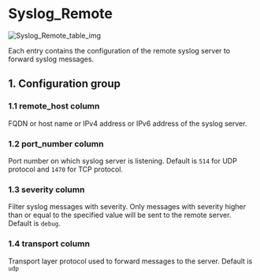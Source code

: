 # Syslog_Remote

![Syslog_Remote_table_img](http://www.plantuml.com/plantuml/img/0V403lz0StHXSdHrRMmAS65ZQs5dPI0YKczlT21KOM9iPNCY87iAOsnXStCWKtbpT6Lj2dqAT6zdPNHePN8WUmfZR65pSo1JUNDiRsTVKcLjRtHb2dqAKtbpR6zdNr9bRMzqPI0yBMGj85DvStHbRGfeQMHb86DfScDiPGfeQMHb86rbRM9bSdCAR6LdPMva879fPsXq2cDlRdHfRdLlSo1iQMvb82qWF68-StHoRsvdF2zYFY1oPMPbScLkOsKAP6zqT6La86nfRcKWBI0yQJvtPM5hF2zfFY1oPMPbScLkOsKAPMvaR6LdPMva2a1bRcHrRMmA)

Each entry contains the configuration of the remote syslog server to forward
syslog messages.

## 1. Configuration group

### 1.1 remote_host column

FQDN or host name or IPv4 address or IPv6 address of the syslog server.

### 1.2 port_number column

Port number on which syslog server is listening. Default is `514` for UDP
protocol and `1470` for TCP protocol.

### 1.3 severity column

Filter syslog messages with severity.  Only messages with severity higher than
or equal to the specified value will be sent to the remote server. Default is
`debug`.

### 1.4 transport column

Transport layer protocol used to forward messages to the server. Default is
`udp`

